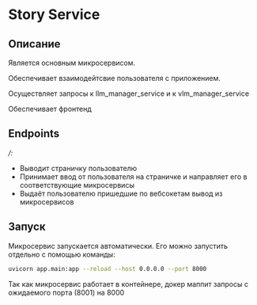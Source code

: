 # Story Service

## Описание
Является основным микросервисом.

Обеспечивает взаимодейтсвие пользователя с приложением.

Осуществляет запросы к llm_manager_service и к vlm_manager_service

Обеспечивает фронтенд

## Endpoints
*/:*
- Выводит страничку пользователю
- Принимает ввод от пользователя на страничке и направляет его в соответствующие микросервисы
- Выдаёт пользователю пришедшие по вебсокетам вывод из микросервисов

## Запуск
Микросервис запускается автоматически.
Его можно запустить отдельно с помощью команды:
```bash
uvicorn app.main:app --reload --host 0.0.0.0 --port 8000
```

Так как микросервис работает в контейнере, докер маппит запросы с ожидаемого порта (8001) на 8000